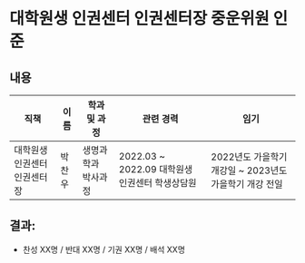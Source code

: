 대학원생 인권센터 인권센터장 중운위원 인준
===

## 내용

| 직책 | 이름 | 학과 및 과정 | 관련 경력 | 임기 |
|---|---|---|---|---|
| 대학원생 인권센터 인권센터장 | 박찬우 | 생명과학과 박사과정 | 2022.03 \~ 2022.09 대학원생 인권센터 학생상담원 | 2022년도 가을학기 개강일 \~ 2023년도 가을학기 개강 전일 |

## 결과:
- 찬성 XX명 / 반대 XX명 / 기권 XX명 / 배석 XX명